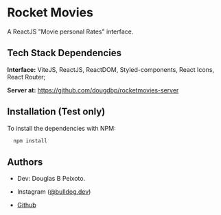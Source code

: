 # Rocket Movies

A ReactJS "Movie personal Rates" interface.

## Tech Stack Dependencies
**Interface:** ViteJS, ReactJS, ReactDOM, Styled-components, React Icons, React Router;

**Server at:** https://github.com/dougdbp/rocketmovies-server
## Installation (Test only)

To install the dependencies with NPM:

```bash
  npm install
```
## Authors

- Dev: Douglas B Peixoto.

- Instagram ([@bulldog.dev](https://www.instagram.com/bulldog.dev))

- [Github](https://github.com/dougdbp)

